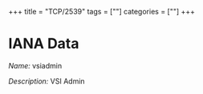 +++
title = "TCP/2539"
tags = [""]
categories = [""]
+++

# IANA Data

_Name:_ vsiadmin

_Description:_ VSI Admin

